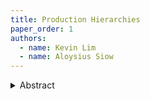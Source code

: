 ```yaml
---
title: Production Hierarchies
paper_order: 1
authors:
  - name: Kevin Lim
  - name: Aloysius Siow
---
```


<details>
  <summary>Abstract</summary>
  <p>[INSERT ABSTRACT]</p>
</details>